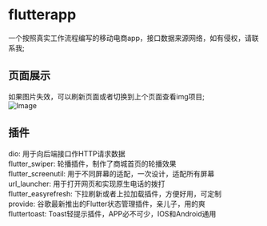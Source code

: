 # flutterapp

一个按照真实工作流程编写的移动电商app，接口数据来源网络，如有侵权，请联系我; 

## 页面展示
   如果图片失效，可以刷新页面或者切换到上个页面查看img项目;   
![Image](https://github.com/aibuijn/aibujin/blob/master/images/fl-app-img.jpg?raw=true)

## 插件
   dio: 用于向后端接口作HTTP请求数据  
   flutter_swiper: 轮播插件，制作了商城首页的轮播效果  
   flutter_screenutil: 用于不同屏幕的适配，一次设计，适配所有屏幕  
   url_launcher: 用于打开网页和实现原生电话的拨打  
   flutter_easyrefresh: 下拉刷新或者上拉加载插件，方便好用，可定制  
   provide: 谷歌最新推出的Flutter状态管理插件，亲儿子，用的爽  
   fluttertoast: Toast轻提示插件，APP必不可少，IOS和Android通用  


